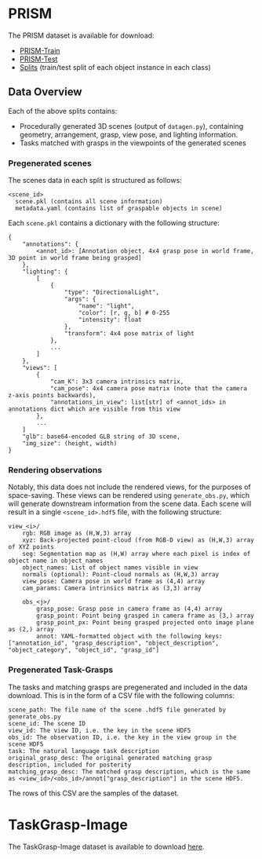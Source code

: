 # PRISM

The PRISM dataset is available for download:
- [PRISM-Train](https://pub-3e61ad92c7024712b84e4bf8658147f7.r2.dev/PRISM_train.tar)
- [PRISM-Test](https://pub-3e61ad92c7024712b84e4bf8658147f7.r2.dev/PRISM_test.tar)
- [Splits](https://pub-3e61ad92c7024712b84e4bf8658147f7.r2.dev/PRISM_splits.tar) (train/test split of each object instance in each class)

## Data Overview

Each of the above splits contains:
- Procedurally generated 3D scenes (output of `datagen.py`), containing geometry, arrangement, grasp, view pose, and lighting information.
- Tasks matched with grasps in the viewpoints of the generated scenes

### Pregenerated scenes

The scenes data in each split is structured as follows:
```
<scene_id>
  scene.pkl (contains all scene information)
  metadata.yaml (contains list of graspable objects in scene)
```

Each `scene.pkl` contains a dictionary with the following structure:
```
{
    "annotations": {
        <annot_id>: [Annotation object, 4x4 grasp pose in world frame, 3D point in world frame being grasped]
    },
    "lighting": {
        [
            {
                "type": "DirectionalLight",
                "args": {
                    "name": "light",
                    "color": [r, g, b] # 0-255
                    "intensity": float
                },
                "transform": 4x4 pose matrix of light
            },
            ...
        ]
    },
    "views": [
        {
            "cam_K": 3x3 camera intrinsics matrix,
            "cam_pose": 4x4 camera pose matrix (note that the camera z-axis points backwards),
            "annotations_in_view": list[str] of <annot_ids> in annotations dict which are visible from this view
        },
        ...
    ]
    "glb": base64-encoded GLB string of 3D scene,
    "img_size": (height, width)
}
```

### Rendering observations

Notably, this data does not include the rendered views, for the purposes of space-saving. These views can be rendered using `generate_obs.py`, which will generate downstream information from the scene data. Each scene will result in a single `<scene_id>.hdf5` file, with the following structure:

```
view_<i>/
    rgb: RGB image as (H,W,3) array
    xyz: Back-projected point-cloud (from RGB-D view) as (H,W,3) array of XYZ points
    seg: Segmentation map as (H,W) array where each pixel is index of object name in object_names
    object_names: List of object names visible in view
    normals (optional): Point-cloud normals as (H,W,3) array
    view_pose: Camera pose in world frame as (4,4) array
    cam_params: Camera intrinsics matrix as (3,3) array

    obs_<j>/
        grasp_pose: Grasp pose in camera frame as (4,4) array
        grasp_point: Point being grasped in camera frame as (3,) array
        grasp_point_px: Point being grasped projected onto image plane as (2,) array
        annot: YAML-formatted object with the following keys: ["annotation_id", "grasp_description", "object_description", "object_category", "object_id", "grasp_id"]
```

### Pregenerated Task-Grasps

The tasks and matching grasps are pregenerated and included in the data download. This is in the form of a CSV file with the following columns:
```
scene_path: The file name of the scene .hdf5 file generated by generate_obs.py
scene_id: The scene ID
view_id: The view ID, i.e. the key in the scene HDF5
obs_id: The observation ID, i.e. the key in the view group in the scene HDF5
task: The natural language task description
original_grasp_desc: The original generated matching grasp description, included for posterity
matching_grasp_desc: The matched grasp description, which is the same as <view_id>/<obs_id>/annot["grasp_description"] in the scene HDF5.
```

The rows of this CSV are the samples of the dataset.

# TaskGrasp-Image

The TaskGrasp-Image dataset is available to download [here](#).
